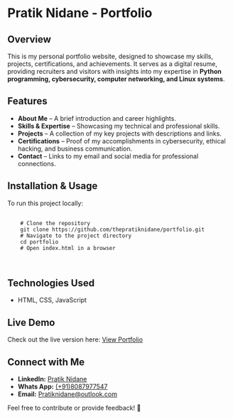 <body>
    <h1>Pratik Nidane - Portfolio</h1>
    <h2>Overview</h2>
    <p>This is my personal portfolio website, designed to showcase my skills, projects, certifications, and achievements. 
       It serves as a digital resume, providing recruiters and visitors with insights into my expertise in 
       <strong>Python programming, cybersecurity, computer networking, and Linux systems</strong>.
    </p>
    <h2>Features</h2>
    <ul>
        <li><strong>About Me</strong> – A brief introduction and career highlights.</li>
        <li><strong>Skills & Expertise</strong> – Showcasing my technical and professional skills.</li>
        <li><strong>Projects</strong> – A collection of my key projects with descriptions and links.</li>
        <li><strong>Certifications</strong> – Proof of my accomplishments in cybersecurity, ethical hacking, and business communication.</li>
        <li><strong>Contact</strong> – Links to my email and social media for professional connections.</li>
    </ul>
    <h2>Installation & Usage</h2>
    <p>To run this project locally:</p>
    <pre>
    <code>
    # Clone the repository
    git clone https://github.com/thepratiknidane/portfolio.git
    # Navigate to the project directory
    cd portfolio
    # Open index.html in a browser
    </code>
    </pre>
    <h2>Technologies Used</h2>
    <ul>
        <li>HTML, CSS, JavaScript</li>
    </ul>
    <h2>Live Demo</h2>
    <p>Check out the live version here: <a href="https://thepratiknidane.github.io/portfolio/" target="_blank">View Portfolio</a></p>
    <h2>Connect with Me</h2>
    <ul>
        <li><strong>LinkedIn:</strong> <a href="https://www.linkedin.com/in/pratiknidane/" target="_blank">Pratik Nidane</a></li>
        <li><strong>Whats App:</strong> <a href="https://wa.me/918087977547" target="_blank">(+91)8087977547</a></li>
        <li><strong>Email:</strong> <a href="mailto:pratiknidane@outlook.com" target="_blank">Pratiknidane@outlook.com</a></li>
    </ul>
    <p>Feel free to contribute or provide feedback! 🚀</p>

</body>
</html>
